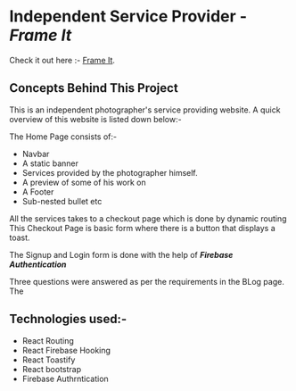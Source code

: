 # Independent Service Provider - **_Frame It_**

Check it out here :- [Frame It](https://github.com/facebook/create-react-app).

## Concepts Behind This Project

This is an independent photographer's service providing website. A quick overview of this website is listed down below:-

The Home Page consists of:-

- Navbar
- A static banner
- Services provided by the photographer himself.
- A preview of some of his work on
- A Footer
- Sub-nested bullet etc

All the services takes to a checkout page which is done by dynamic routing
This Checkout Page is basic form where there is a button that displays a toast.

The Signup and Login form is done with the help of **_Firebase Authentication_**

Three questions were answered as per the requirements in the BLog page. The

## Technologies used:-

- React Routing
- React Firebase Hooking
- React Toastify
- React bootstrap
- Firebase Authrntication
